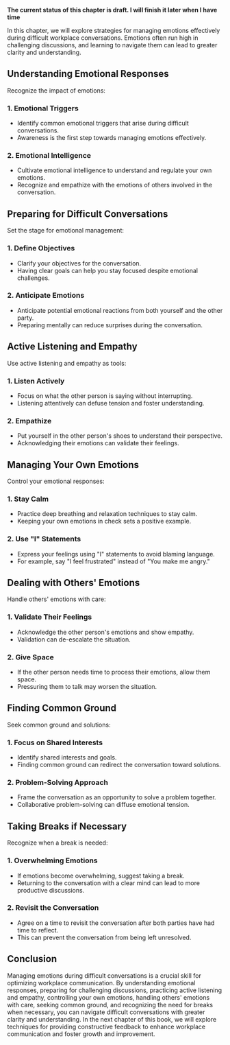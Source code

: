 **The current status of this chapter is draft. I will finish it later when I have time**

In this chapter, we will explore strategies for managing emotions effectively during difficult workplace conversations. Emotions often run high in challenging discussions, and learning to navigate them can lead to greater clarity and understanding.

Understanding Emotional Responses
---------------------------------

Recognize the impact of emotions:

### **1. Emotional Triggers**

* Identify common emotional triggers that arise during difficult conversations.
* Awareness is the first step towards managing emotions effectively.

### **2. Emotional Intelligence**

* Cultivate emotional intelligence to understand and regulate your own emotions.
* Recognize and empathize with the emotions of others involved in the conversation.

Preparing for Difficult Conversations
-------------------------------------

Set the stage for emotional management:

### **1. Define Objectives**

* Clarify your objectives for the conversation.
* Having clear goals can help you stay focused despite emotional challenges.

### **2. Anticipate Emotions**

* Anticipate potential emotional reactions from both yourself and the other party.
* Preparing mentally can reduce surprises during the conversation.

Active Listening and Empathy
----------------------------

Use active listening and empathy as tools:

### **1. Listen Actively**

* Focus on what the other person is saying without interrupting.
* Listening attentively can defuse tension and foster understanding.

### **2. Empathize**

* Put yourself in the other person's shoes to understand their perspective.
* Acknowledging their emotions can validate their feelings.

Managing Your Own Emotions
--------------------------

Control your emotional responses:

### **1. Stay Calm**

* Practice deep breathing and relaxation techniques to stay calm.
* Keeping your own emotions in check sets a positive example.

### **2. Use "I" Statements**

* Express your feelings using "I" statements to avoid blaming language.
* For example, say "I feel frustrated" instead of "You make me angry."

Dealing with Others' Emotions
-----------------------------

Handle others' emotions with care:

### **1. Validate Their Feelings**

* Acknowledge the other person's emotions and show empathy.
* Validation can de-escalate the situation.

### **2. Give Space**

* If the other person needs time to process their emotions, allow them space.
* Pressuring them to talk may worsen the situation.

Finding Common Ground
---------------------

Seek common ground and solutions:

### **1. Focus on Shared Interests**

* Identify shared interests and goals.
* Finding common ground can redirect the conversation toward solutions.

### **2. Problem-Solving Approach**

* Frame the conversation as an opportunity to solve a problem together.
* Collaborative problem-solving can diffuse emotional tension.

Taking Breaks if Necessary
--------------------------

Recognize when a break is needed:

### **1. Overwhelming Emotions**

* If emotions become overwhelming, suggest taking a break.
* Returning to the conversation with a clear mind can lead to more productive discussions.

### **2. Revisit the Conversation**

* Agree on a time to revisit the conversation after both parties have had time to reflect.
* This can prevent the conversation from being left unresolved.

Conclusion
----------

Managing emotions during difficult conversations is a crucial skill for optimizing workplace communication. By understanding emotional responses, preparing for challenging discussions, practicing active listening and empathy, controlling your own emotions, handling others' emotions with care, seeking common ground, and recognizing the need for breaks when necessary, you can navigate difficult conversations with greater clarity and understanding. In the next chapter of this book, we will explore techniques for providing constructive feedback to enhance workplace communication and foster growth and improvement.

